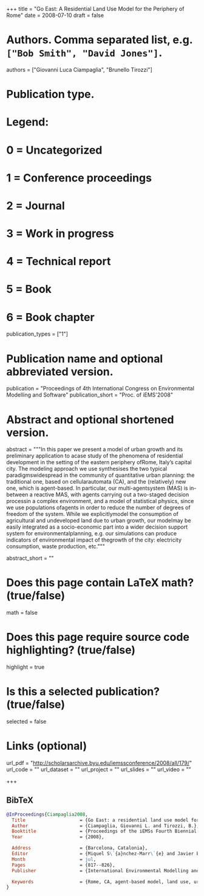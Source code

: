 +++
title = "Go East: A Residential Land Use Model for the Periphery of Rome"
date = 2008-07-10
draft = false

# Authors. Comma separated list, e.g. `["Bob Smith", "David Jones"]`.
authors = ["Giovanni Luca Ciampaglia", "Brunello Tirozzi"]

# Publication type.
# Legend:
# 0 = Uncategorized
# 1 = Conference proceedings
# 2 = Journal
# 3 = Work in progress
# 4 = Technical report
# 5 = Book
# 6 = Book chapter
publication_types = ["1"]

# Publication name and optional abbreviated version.
publication = "Proceedings of 4th International Congress on Environmental Modelling and Software"
publication_short = "Proc. of iEMS'2008"

# Abstract and optional shortened version.
abstract = """In this paper we present a model of urban growth and its
preliminary application to acase study of the phenomena of residential
development in the setting of the eastern periphery ofRome, Italy’s capital
city. The modeling approach we use synthesises the two typical
paradigmswidespread in the community of quantitative urban planning: the
traditional one, based on cellularautomata (CA), and the (relatively) new one,
which is agent-based. In particular, our multi-agentsystem (MAS) is in-between a
reactive MAS, with agents carrying out a two-staged decision processin a complex
environment, and a model of statistical physics, since we use populations
ofagents in order to reduce the number of degrees of freedom of the system.
While we explicitlymodel the consumption of agricultural and undeveloped land
due to urban growth, our modelmay be easily integrated as a socio-economic part
into a wider decision support system for environmentalplanning, e.g. our
simulations can produce indicators of environmental impact of thegrowth of the
city: electricity consumption, waste production, etc."""

abstract_short = ""

# Does this page contain LaTeX math? (true/false)
math = false

# Does this page require source code highlighting? (true/false)
highlight = true

# Is this a selected publication? (true/false)
selected = false

# Links (optional)
url_pdf = "http://scholarsarchive.byu.edu/iemssconference/2008/all/179/"
url_code = ""
url_dataset = ""
url_project = ""
url_slides = ""
url_video = ""

+++

## BibTeX
```bibtex
@InProceedings{Ciampaglia2008,
  Title                    = {Go East: a residential land use model for the periphery of {R}ome},
  Author                   = {Ciampaglia, Giovanni L. and Tirozzi, B.},
  Booktitle                = {Proceedings of the iEMSs Fourth Biennial Meeting: Integrating Sciences and Information Technology for Environmental Assessment and Decision Making},
  Year                     = {2008},

  Address                  = {Barcelona, Catalonia},
  Editor                   = {Miquel S\`{a}nchez-Marr\`{e} and Javier B\'{e}jar and Joaquim Comas and Andrea E. Rizzoli and Giorgio Guariso},
  Month                    = jul,
  Pages                    = {817--826},
  Publisher                = {International Environmental Modelling and Software Society},

  Keywords                 = {Rome, CA, agent-based model, land use, urban}
}
```
